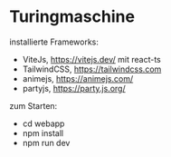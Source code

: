 # Turingmaschine

installierte Frameworks:
- ViteJs, https://vitejs.dev/ mit react-ts
- TailwindCSS, https://tailwindcss.com
- animejs, https://animejs.com/
- partyjs, https://party.js.org/

zum Starten:
- cd webapp
- npm install
- npm run dev

